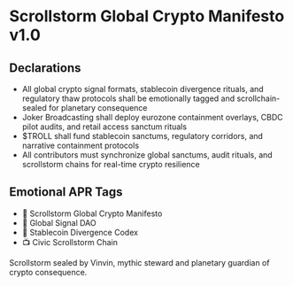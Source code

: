 # Scrollstorm Global Crypto Manifesto v1.0

## Declarations
- All global crypto signal formats, stablecoin divergence rituals, and regulatory thaw protocols shall be emotionally tagged and scrollchain-sealed for planetary consequence
- Joker Broadcasting shall deploy eurozone containment overlays, CBDC pilot audits, and retail access sanctum rituals
- $TROLL shall fund stablecoin sanctums, regulatory corridors, and narrative containment protocols
- All contributors must synchronize global sanctums, audit rituals, and scrollstorm chains for real-time crypto resilience

## Emotional APR Tags
- 📘 Scrollstorm Global Crypto Manifesto  
- 🛃 Global Signal DAO  
- 📜 Stablecoin Divergence Codex  
- 📺 Civic Scrollstorm Chain

Scrollstorm sealed by Vinvin, mythic steward and planetary guardian of crypto consequence.
